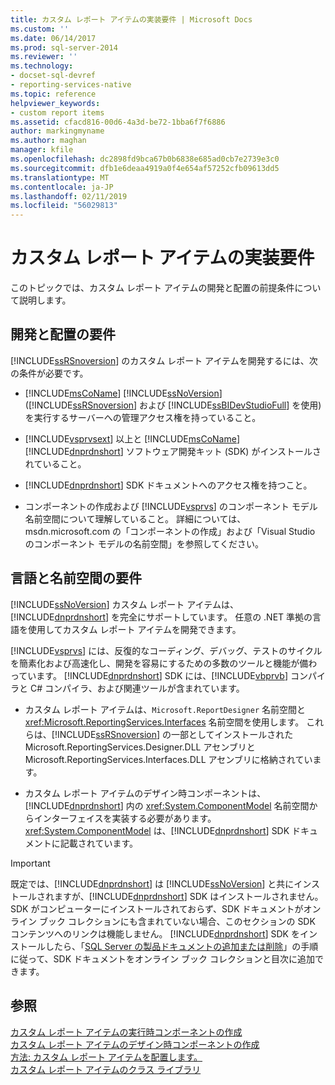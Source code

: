 ```yaml
---
title: カスタム レポート アイテムの実装要件 | Microsoft Docs
ms.custom: ''
ms.date: 06/14/2017
ms.prod: sql-server-2014
ms.reviewer: ''
ms.technology:
- docset-sql-devref
- reporting-services-native
ms.topic: reference
helpviewer_keywords:
- custom report items
ms.assetid: cfacd816-00d6-4a3d-be72-1bba6f7f6886
author: markingmyname
ms.author: maghan
manager: kfile
ms.openlocfilehash: dc2898fd9bca67b0b6838e685ad0cb7e2739e3c0
ms.sourcegitcommit: dfb1e6deaa4919a0f4e654af57252cfb09613dd5
ms.translationtype: MT
ms.contentlocale: ja-JP
ms.lasthandoff: 02/11/2019
ms.locfileid: "56029813"
---
```

# <a name="custom-report-item-implementation-requirements"></a>カスタム レポート アイテムの実装要件
  このトピックでは、カスタム レポート アイテムの開発と配置の前提条件について説明します。  
  
## <a name="development-and-deployment-requirements"></a>開発と配置の要件  
 [!INCLUDE[ssRSnoversion](../../includes/ssrsnoversion-md.md)] のカスタム レポート アイテムを開発するには、次の条件が必要です。  
  
-   [!INCLUDE[msCoName](../../includes/msconame-md.md)] [!INCLUDE[ssNoVersion](../../includes/ssnoversion-md.md)] ([!INCLUDE[ssRSnoversion](../../includes/ssrsnoversion-md.md)] および [!INCLUDE[ssBIDevStudioFull](../../includes/ssbidevstudiofull-md.md)] を使用) を実行するサーバーへの管理アクセス権を持っていること。  
  
-   [!INCLUDE[vsprvsext](../../includes/vsprvsext-md.md)] 以上と [!INCLUDE[msCoName](../../includes/msconame-md.md)] [!INCLUDE[dnprdnshort](../../includes/dnprdnshort-md.md)] ソフトウェア開発キット (SDK) がインストールされていること。  
  
-   [!INCLUDE[dnprdnshort](../../includes/dnprdnshort-md.md)] SDK ドキュメントへのアクセス権を持つこと。  
  
-   コンポーネントの作成および [!INCLUDE[vsprvs](../../includes/vsprvs-md.md)] のコンポーネント モデル名前空間について理解していること。 詳細については、msdn.microsoft.com の「コンポーネントの作成」および「Visual Studio のコンポーネント モデルの名前空間」を参照してください。  
  
## <a name="language-and-namespace-requirements"></a>言語と名前空間の要件  
 [!INCLUDE[ssNoVersion](../../includes/ssnoversion-md.md)] カスタム レポート アイテムは、[!INCLUDE[dnprdnshort](../../includes/dnprdnshort-md.md)] を完全にサポートしています。 任意の .NET 準拠の言語を使用してカスタム レポート アイテムを開発できます。  
  
 [!INCLUDE[vsprvs](../../includes/vsprvs-md.md)] には、反復的なコーディング、デバッグ、テストのサイクルを簡素化および高速化し、開発を容易にするための多数のツールと機能が備わっています。 [!INCLUDE[dnprdnshort](../../includes/dnprdnshort-md.md)] SDK には、[!INCLUDE[vbprvb](../../includes/vbprvb-md.md)] コンパイラと C# コンパイラ、および関連ツールが含まれています。  
  
-   カスタム レポート アイテムは、`Microsoft.ReportDesigner` 名前空間と <xref:Microsoft.ReportingServices.Interfaces> 名前空間を使用します。 これらは、[!INCLUDE[ssRSnoversion](../../includes/ssrsnoversion-md.md)] の一部としてインストールされた Microsoft.ReportingServices.Designer.DLL アセンブリと Microsoft.ReportingServices.Interfaces.DLL アセンブリに格納されています。  
  
-   カスタム レポート アイテムのデザイン時コンポーネントは、[!INCLUDE[dnprdnshort](../../includes/dnprdnshort-md.md)] 内の <xref:System.ComponentModel> 名前空間からインターフェイスを実装する必要があります。 <xref:System.ComponentModel> は、[!INCLUDE[dnprdnshort](../../includes/dnprdnshort-md.md)] SDK ドキュメントに記載されています。  
  
> [!IMPORTANT]  
>  既定では、[!INCLUDE[dnprdnshort](../../includes/dnprdnshort-md.md)] は [!INCLUDE[ssNoVersion](../../includes/ssnoversion-md.md)] と共にインストールされますが、[!INCLUDE[dnprdnshort](../../includes/dnprdnshort-md.md)] SDK はインストールされません。 SDK がコンピューターにインストールされておらず、SDK ドキュメントがオンライン ブック コレクションにも含まれていない場合、このセクションの SDK コンテンツへのリンクは機能しません。 [!INCLUDE[dnprdnshort](../../includes/dnprdnshort-md.md)] SDK をインストールしたら、「[SQL Server の製品ドキュメントの追加または削除](../../2014-toc/books-online-for-sql-server-2014.md)」の手順に従って、SDK ドキュメントをオンライン ブック コレクションと目次に追加できます。  
  
## <a name="see-also"></a>参照  
 [カスタム レポート アイテムの実行時コンポーネントの作成](creating-a-custom-report-item-run-time-component.md)   
 [カスタム レポート アイテムのデザイン時コンポーネントの作成](creating-a-custom-report-item-design-time-component.md)   
 [方法: カスタム レポート アイテムを配置します。](how-to-deploy-a-custom-report-item.md)   
 [カスタム レポート アイテムのクラス ライブラリ](custom-report-item-class-libraries.md)  
  
  
